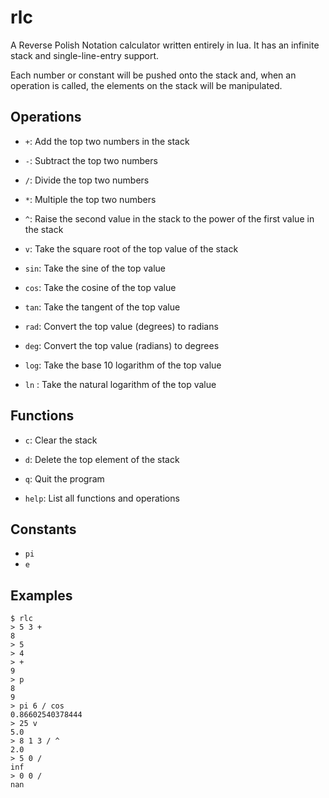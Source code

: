 # rlc

A Reverse Polish Notation calculator written entirely in lua. It has an infinite stack and single-line-entry support.

Each number or constant will be pushed onto the stack and, when an operation is called, the elements on the stack will be manipulated.

## Operations

* `+`: Add the top two numbers in the stack
* `-`: Subtract the top two numbers
* `/`: Divide the top two numbers
* `*`: Multiple the top two numbers
* `^`: Raise the second value in the stack to the power of the first value in the stack
* `v`: Take the square root of the top value of the stack

* `sin`: Take the sine of the top value
* `cos`: Take the cosine of the top value
* `tan`: Take the tangent of the top value
* `rad`: Convert the top value (degrees) to radians
* `deg`: Convert the top value (radians) to degrees
* `log`: Take the base 10 logarithm of the top value
* `ln` : Take the natural logarithm of the top value

## Functions

* `c`: Clear the stack
* `d`: Delete the top element of the stack
* `q`: Quit the program

* `help`: List all functions and operations

## Constants

* `pi`
* `e`

## Examples

```
$ rlc
> 5 3 +
8
> 5
> 4
> +
9
> p
8
9
> pi 6 / cos
0.86602540378444
> 25 v
5.0
> 8 1 3 / ^
2.0
> 5 0 /
inf
> 0 0 /
nan
```
